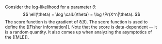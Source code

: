 Consider the log-likelihood for a parameter $\theta$:
$$
\ell(\theta) = \log \calL(\theta) = \log \Pr(X^n|\theta).
$$
The score function is the gradient of $\ell(\theta)$. The score function is used to define the [[Fisher information]]. Note that the score is data-dependent —  it is a random quantity. It also comes up when analyzing the asymptotics of the [[MLE]].
